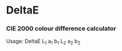 # DeltaE

### CIE 2000 colour difference calculator

Usage: DeltaE L<sub>1</sub> a<sub>1</sub> b<sub>1</sub> L<sub>2</sub> a<sub>2</sub> b<sub>2</sub>
